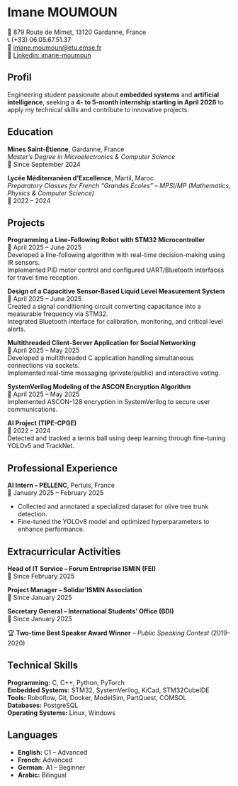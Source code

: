 #  Imane MOUMOUN
📍 879 Route de Mimet, 13120 Gardanne, France  
📞 (+33) 06.05.67.51.37  
📧 [imane.moumoun@etu.emse.fr](mailto:imane.moumoun@etu.emse.fr)  
🔗 [Linkedin: imane-moumoun](https://www.linkedin.com/in/imane-moumoun/)



## Profil
Engineering student passionate about **embedded systems** and **artificial intelligence**, seeking a **4- to 5-month internship starting in April 2026** to apply my technical skills and contribute to innovative projects.



## Education
**Mines Saint-Étienne**, Gardanne, France  
*Master’s Degree in Microelectronics & Computer Science*  
📅 Since September 2024  

**Lycée Méditerranéen d’Excellence**, Martil, Maroc  
*Preparatory Classes for French “Grandes Écoles” – MPSI/MP (Mathematics, Physics & Computer Science)*  
📅 2022 – 2024



## Projects

**Programming a Line-Following Robot with STM32 Microcontroller**  
📅 April 2025 – June 2025  
Developed a line-following algorithm with real-time decision-making using IR sensors.  
Implemented PID motor control and configured UART/Bluetooth interfaces for travel time reception.

**Design of a Capacitive Sensor-Based Liquid Level Measurement System**  
📅 April 2025 – June 2025  
Created a signal conditioning circuit converting capacitance into a measurable frequency via STM32.  
Integrated Bluetooth interface for calibration, monitoring, and critical level alerts.

**Multithreaded Client-Server Application for Social Networking**  
📅 April 2025 – May 2025  
Developed a multithreaded C application handling simultaneous connections via sockets.  
Implemented real-time messaging (private/public) and interactive voting.

**SystemVerilog Modeling of the ASCON Encryption Algorithm**  
📅 April 2025 – May 2025  
Implemented ASCON-128 encryption in SystemVerilog to secure user communications.

**AI Project (TIPE-CPGE)**  
📅 2022 – 2024  
Detected and tracked a tennis ball using deep learning through fine-tuning YOLOv5 and TrackNet.



## Professional Experience

**AI Intern – PELLENC**, Pertuis, France  
📅 January 2025 – February 2025  
- Collected and annotated a specialized dataset for olive tree trunk detection.  
- Fine-tuned the YOLOv8 model and optimized hyperparameters to enhance performance.



## Extracurricular Activities

**Head of IT Service – Forum Entreprise ISMIN (FEI)**  
📅 Since February 2025  

**Project Manager – Solidar’ISMIN Association**  
📅 Since January 2025  

**Secretary General – International Students’ Office (BDI)**  
📅 Since January 2025  

🏆 **Two-time Best Speaker Award Winner** – *Public Speaking Contest* (2019–2020)



## Technical Skills
**Programming:** C, C++, Python, PyTorch  
**Embedded Systems:** STM32, SystemVerilog, KiCad, STM32CubeIDE  
**Tools:** Roboflow, Git, Docker, ModelSim, PartQuest, COMSOL  
**Databases:** PostgreSQL  
**Operating Systems:** Linux, Windows



## Languages
- **English:** C1 – Advanced  
- **French:** Advanced  
- **German:** A1 – Beginner  
- **Arabic:** Bilingual
